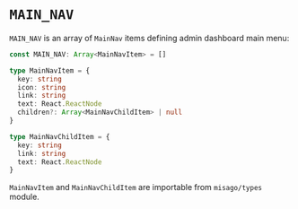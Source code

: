 `MAIN_NAV`
========

`MAIN_NAV` is an array of `MainNav` items defining admin dashboard main menu:

```typescript
const MAIN_NAV: Array<MainNavItem> = []

type MainNavItem = {
  key: string
  icon: string
  link: string
  text: React.ReactNode
  children?: Array<MainNavChildItem> | null
}

type MainNavChildItem = {
  key: string
  link: string
  text: React.ReactNode
}
```

`MainNavItem` and `MainNavChildItem` are importable from `misago/types` module.
